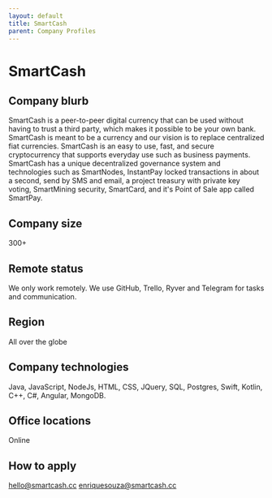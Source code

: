 ```yaml
---
layout: default
title: SmartCash
parent: Company Profiles
---
```


# SmartCash

## Company blurb

SmartCash is a peer-to-peer digital currency that can be used without having to trust a third party,
which makes it possible to be your own bank.
SmartCash is meant to be a currency and our vision is to replace centralized fiat currencies.
SmartCash is an easy to use, fast, and secure cryptocurrency that supports everyday use such as
business payments. SmartCash has a unique decentralized governance system and technologies
such as SmartNodes, InstantPay locked transactions in about a second, send by SMS and email, a
project treasury with private key voting, SmartMining security, SmartCard, and it's Point of Sale
app called SmartPay.

## Company size

300+

## Remote status

We only work remotely. We use GitHub, Trello, Ryver and Telegram for tasks and communication.

## Region

All over the globe

## Company technologies

Java, JavaScript, NodeJs, HTML, CSS, JQuery, SQL, Postgres, Swift, Kotlin, C++, C#, Angular, MongoDB.

## Office locations

Online

## How to apply

hello@smartcash.cc
enriquesouza@smartcash.cc
